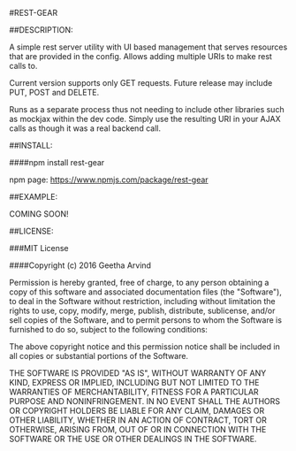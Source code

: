 
#REST-GEAR

##DESCRIPTION:

A simple rest server utility with UI based management that serves resources that are provided in the config. Allows adding multiple URIs to make rest calls to.

Current version supports only GET requests. Future release may include PUT, POST and DELETE.

Runs as a separate process thus not needing to include other libraries such as mockjax within the dev code. Simply use the resulting URI in your AJAX calls as though it was a real backend call.



##INSTALL:

####npm install rest-gear

npm page: https://www.npmjs.com/package/rest-gear



##EXAMPLE:

COMING SOON!



##LICENSE:

###MIT License

####Copyright (c) 2016 Geetha Arvind

Permission is hereby granted, free of charge, to any person obtaining a copy
of this software and associated documentation files (the "Software"), to deal
in the Software without restriction, including without limitation the rights
to use, copy, modify, merge, publish, distribute, sublicense, and/or sell
copies of the Software, and to permit persons to whom the Software is
furnished to do so, subject to the following conditions:

The above copyright notice and this permission notice shall be included in all
copies or substantial portions of the Software.

THE SOFTWARE IS PROVIDED "AS IS", WITHOUT WARRANTY OF ANY KIND, EXPRESS OR
IMPLIED, INCLUDING BUT NOT LIMITED TO THE WARRANTIES OF MERCHANTABILITY,
FITNESS FOR A PARTICULAR PURPOSE AND NONINFRINGEMENT. IN NO EVENT SHALL THE
AUTHORS OR COPYRIGHT HOLDERS BE LIABLE FOR ANY CLAIM, DAMAGES OR OTHER
LIABILITY, WHETHER IN AN ACTION OF CONTRACT, TORT OR OTHERWISE, ARISING FROM,
OUT OF OR IN CONNECTION WITH THE SOFTWARE OR THE USE OR OTHER DEALINGS IN THE
SOFTWARE.
